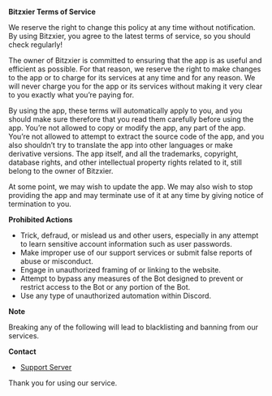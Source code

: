 **Bitzxier Terms of Service**

We reserve the right to change this policy at any time without notification. By using Bitzxier, you agree to the latest terms of service, so you should check regularly!

The owner of Bitzxier is committed to ensuring that the app is as useful and efficient as possible. For that reason, we reserve the right to make changes to the app or to charge for its services at any time and for any reason. We will never charge you for the app or its services without making it very clear to you exactly what you’re paying for.

By using the app, these terms will automatically apply to you, and you should make sure therefore that you read them carefully before using the app. You’re not allowed to copy or modify the app, any part of the app. You’re not allowed to attempt to extract the source code of the app, and you also shouldn’t try to translate the app into other languages or make derivative versions. The app itself, and all the trademarks, copyright, database rights, and other intellectual property rights related to it, still belong to the owner of Bitzxier.

At some point, we may wish to update the app. We may also wish to stop providing the app and may terminate use of it at any time by giving notice of termination to you.

**Prohibited Actions**

- Trick, defraud, or mislead us and other users, especially in any attempt to learn sensitive account information such as user passwords.
- Make improper use of our support services or submit false reports of abuse or misconduct.
- Engage in unauthorized framing of or linking to the website.
- Attempt to bypass any measures of the Bot designed to prevent or restrict access to the Bot or any portion of the Bot.
- Use any type of unauthorized automation within Discord.

**Note**

Breaking any of the following will lead to blacklisting and banning from our services.

**Contact**

- [Support Server](https://discord.gg/Bitzxier)

Thank you for using our service.
